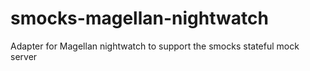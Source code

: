 # smocks-magellan-nightwatch
Adapter for Magellan nightwatch to support the smocks stateful mock server
